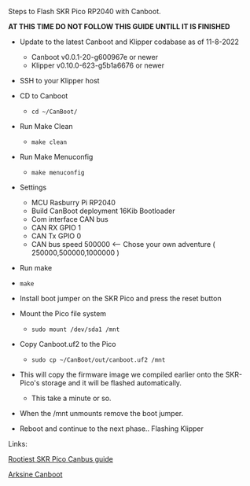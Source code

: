 Steps to Flash SKR Pico RP2040 with Canboot.

**AT THIS TIME DO NOT FOLLOW THIS GUIDE UNTILL IT IS FINISHED**

- Update to the latest Canboot and Klipper codabase as of 11-8-2022
  - Canboot v0.0.1-20-g600967e or newer
  - Klipper v0.10.0-623-g5b1a6676 or newer
- SSH to  your Klipper host
- CD to Canboot

  - ```cd ~/CanBoot/```
- Run Make Clean

  -   ```make clean```
- Run Make Menuconfig
  
  -   ```make menuconfig```

- Settings
    - MCU Rasburry Pi RP2040
    - Build CanBoot deployment 16Kib Bootloader
    - Com interface CAN bus
    - CAN RX GPIO 1
    - CAN Tx GPIO 0
    - CAN bus speed 500000 <-- Chose your own adventure ( 250000,500000,1000000 )
 - Run make

  - ```make``` 

- Install boot jumper on the SKR Pico and press the reset button
- Mount the Pico file system
  
  - ```sudo mount /dev/sda1 /mnt```

- Copy Canboot.uf2 to the Pico

  - ```sudo cp ~/CanBoot/out/canboot.uf2 /mnt``` 

- This will copy the firmware image we compiled earlier onto the SKR-Pico's storage and it will be flashed automatically.

  - This take a minute or so.

- When the /mnt unmounts remove the boot jumper. 

- Reboot and continue to the next phase.. Flashing Klipper

Links:

[Rootiest SKR Pico Canbus guide](https://github.com/rootiest/zippy-klipper_config/blob/master/guides/Guide-pico_can.md)

[Arksine Canboot](https://github.com/Arksine/CanBoot)
